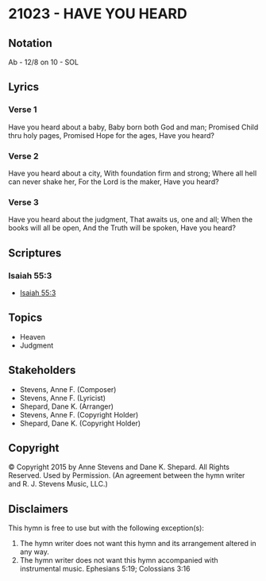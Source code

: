 # 21023 - HAVE YOU HEARD

## Notation

Ab - 12/8 on 10 - SOL

## Lyrics

### Verse 1

Have you heard about a baby, Baby born both God and man; Promised Child thru holy pages, Promised Hope for the ages, Have you heard?

### Verse 2

Have you heard about a city, With foundation firm and strong; Where all hell can never shake her, For the Lord is the maker, Have you heard?

### Verse 3

Have you heard about the judgment, That awaits us, one and all; When the books will all be open, And the Truth will be spoken, Have you heard?


## Scriptures

### Isaiah 55:3

- [Isaiah 55:3](https://www.biblegateway.com/passage/?search=Isaiah%2055%3A3)


## Topics

- Heaven
- Judgment

## Stakeholders

- Stevens, Anne F. (Composer)
- Stevens, Anne F. (Lyricist)
- Shepard, Dane K. (Arranger)
- Stevens, Anne F. (Copyright Holder)
- Shepard, Dane K. (Copyright Holder)

## Copyright

© Copyright 2015 by Anne Stevens and Dane K. Shepard. All Rights Reserved. Used by Permission.
(An agreement between the hymn writer and R. J. Stevens Music, LLC.)

## Disclaimers

This hymn is free to use but with the following exception(s):
1. The hymn writer does not want this hymn and its arrangement altered in any way.
2. The hymn writer does not want this hymn accompanied with instrumental music.
Ephesians 5:19; Colossians 3:16

